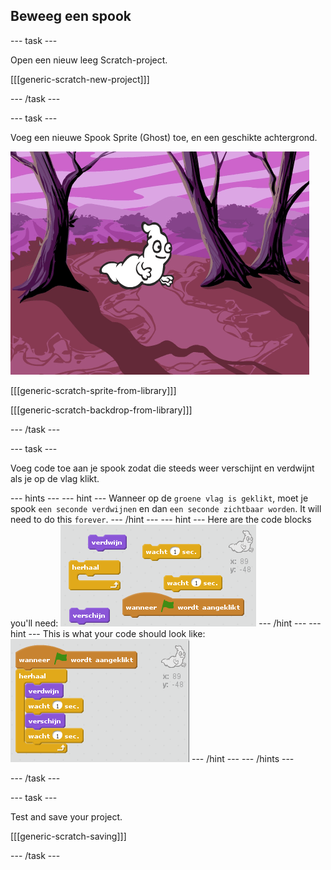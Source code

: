 ## Beweeg een spook

\--- task \---

Open een nieuw leeg Scratch-project.

[[[generic-scratch-new-project]]]

\--- /task \---

\--- task \---

Voeg een nieuwe Spook Sprite (Ghost) toe, en een geschikte achtergrond.

![screenshot](images/ghost-ghost.png)

[[[generic-scratch-sprite-from-library]]]

[[[generic-scratch-backdrop-from-library]]]

\--- /task \---

\--- task \---

Voeg code toe aan je spook zodat die steeds weer verschijnt en verdwijnt als je op de vlag klikt.

\--- hints \--- \--- hint \--- Wanneer op de `groene vlag is geklikt`, moet je spook `een seconde verdwijnen` en dan `een seconde zichtbaar worden`. It will need to do this `forever`. \--- /hint \--- \--- hint \--- Here are the code blocks you'll need: ![screenshot](images/ghost-appear-blocks.png) \--- /hint \--- \--- hint \--- This is what your code should look like: ![screenshot](images/ghost-appear-code.png) \--- /hint \--- \--- /hints \---

\--- /task \---

\--- task \---

Test and save your project.

[[[generic-scratch-saving]]]

\--- /task \---